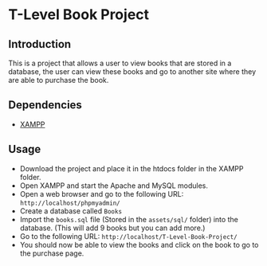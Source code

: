# T-Level Book Project

## Introduction

This is a project that allows a user to view books that are stored in a database, the user can view these books and go to another site where they are able to purchase the book.

## Dependencies

- [XAMPP](https://www.apachefriends.org/index.html)

## Usage

- Download the project and place it in the htdocs folder in the XAMPP folder.
- Open XAMPP and start the Apache and MySQL modules.
- Open a web browser and go to the following URL: `http://localhost/phpmyadmin/`
- Create a database called `Books`
- Import the `books.sql` file (Stored in the `assets/sql/` folder) into the database. (This will add 9 books but you can add more.)
- Go to the following URL: `http://localhost/T-Level-Book-Project/`
- You should now be able to view the books and click on the book to go to the purchase page.


